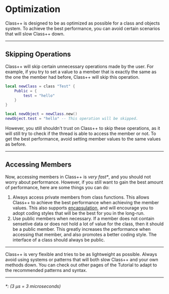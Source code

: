 # Optimization

Class++ is designed to be as optimized as possible for a class and objects system. To achieve the best performance, you can avoid certain scenarios that will slow Class++ down.

----

## Skipping Operations

Class++ will skip certain unnecessary operations made by the user. For example, if you try to set a value to a member that is exactly the same as the one the member had before, Class++ will skip this operation.

```lua
local newClass = class "Test" {
    Public = {
        test = "hello"
    }
}

local newObject = newClass.new()
newObject.test = "hello" -- This operation will be skipped.
```

However, you still shouldn't trust on Class++ to skip these operations, as it will still try to check if the thread is able to access the member or not. To get the best performance, avoid setting member values to the same values as before.

----

## Accessing Members

Now, accessing members in Class++ is *very fast\**, and you should not worry about performance. However, if you still want to gain the best amount of performance, here are some things you can do:

1. Always access private members from class functions.
This allows Class++ to achieve the best performance when achieving the member values. This also supports [encapsulation](encapsulation.md), and will encourage you to adopt coding styles that will be the best for you in the long-run.
2. Use public members when necessary.
If a member does not contain sensetive data or does not hold a lot of value for the class, then it should be a public member. This greatly increases the performance when accessing that member, and also promotes a better coding style. The interface of a class should always be public.

----

Class++ is very flexible and tries to be as lightweight as possible. Always avoid using systems or patterns that will both slow Class++ and your own methods down. You can check out other pages of the Tutorial to adapt to the recommended patterns and syntax.

----
###### *: (3 μs = 3 microseconds)